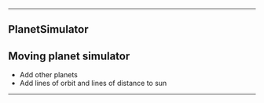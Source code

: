 ---------------------
PlanetSimulator
---------------------
Moving planet simulator 
---------------------
* Add other planets
* Add lines of orbit and lines of distance to sun
---------------------
